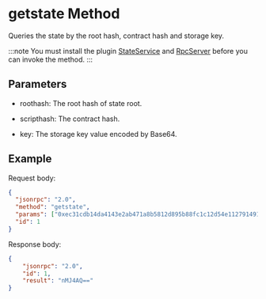 # getstate Method

Queries the state by the root hash, contract hash and storage key.

:::note
 You must install the plugin  [StateService](https://github.com/neo-project/neo-modules/releases) and [RpcServer](https://github.com/neo-project/neo-modules/releases) before you can invoke the method.
:::

## Parameters

- roothash: The root hash of state root.

- scripthash: The contract hash.

- key: The storage key value encoded by Base64.

## Example

Request body:

```json
{
  "jsonrpc": "2.0",
  "method": "getstate",
  "params": ["0xec31cdb14da4143e2ab471a8b5812d895b88fc1c12d54e112791491feca9b5f4","0xb1fbb6b0096919071769906bb23b2ca2ec51eea7","AQFM8QSIkBuHVYOd2kiRmQXXOI833w=="],
  "id": 1
}
```

Response body:

```json
{
    "jsonrpc": "2.0",
    "id": 1,
    "result": "nMJ4AQ=="
}
```
